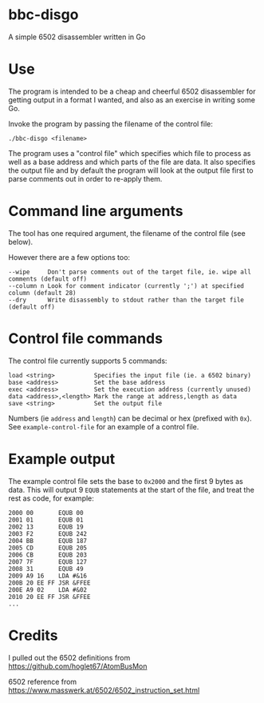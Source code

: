 # bbc-disgo
A simple 6502 disassembler written in Go

# Use
The program is intended to be a cheap and cheerful 6502 disassembler for getting output in a format I wanted, and also as an exercise in writing some Go.

Invoke the program by passing the filename of the control file:

````
./bbc-disgo <filename>
````

The program uses a "control file" which specifies which file to process as well as a base address and which parts of the file are data.  It also specifies the output file and by default the program will look at the output file first to parse comments out in order to re-apply them.

# Command line arguments

The tool has one required argument, the filename of the control file (see below).

However there are a few options too:

````
--wipe     Don't parse comments out of the target file, ie. wipe all comments (default off)
--column n Look for comment indicator (currently ';') at specified column (default 28)
--dry      Write disassembly to stdout rather than the target file (default off)
````

# Control file commands

The control file currently supports 5 commands:

````
load <string>           Specifies the input file (ie. a 6502 binary)
base <address>          Set the base address
exec <address>          Set the execution address (currently unused)
data <address>,<length> Mark the range at address,length as data
save <string>           Set the output file
````

Numbers (ie `address` and `length`) can be decimal or hex (prefixed with `0x`).  See `example-control-file` for an example of a control file.

# Example output

The example control file sets the base to `0x2000` and the first 9 bytes as data.  This will output 9 `EQUB` statements at the start of the file, and treat the rest as code, for example:

````
2000 00       EQUB 00
2001 01       EQUB 01
2002 13       EQUB 19
2003 F2       EQUB 242
2004 BB       EQUB 187
2005 CD       EQUB 205
2006 CB       EQUB 203
2007 7F       EQUB 127
2008 31       EQUB 49
2009 A9 16    LDA #&16
200B 20 EE FF JSR &FFEE
200E A9 02    LDA #&02
2010 20 EE FF JSR &FFEE
...
````

# Credits
I pulled out the 6502 definitions from https://github.com/hoglet67/AtomBusMon

6502 reference from https://www.masswerk.at/6502/6502_instruction_set.html
